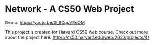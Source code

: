 # Network - A CS50 Web Project
Demo: https://youtu.be/G_8CqpVEeOM

This project is created for Harvard CS50 Web course. Check out more about the project here: https://cs50.harvard.edu/web/2020/projects/4/
